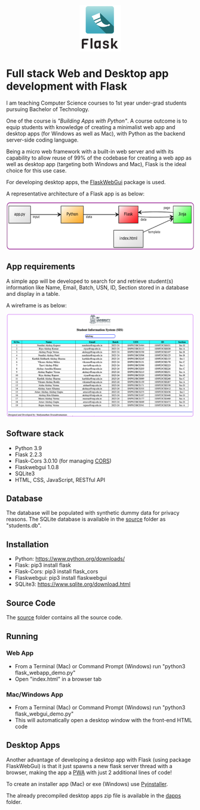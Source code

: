 <p align="center">
  <img src="images/flask.png" width="110" height="125"></img>
</p>

# Full stack Web and Desktop app development with Flask
I am teaching Computer Science courses to 1st year under-grad students pursuing Bachelor of Technology.

One of the course is *_"Building Apps with Python"_*.  A course outcome is to equip students with knowledge of creating a minimalist web app and desktop apps (for Windows as well as Mac), with Python as the backend server-side coding language.  

Being a micro web framework with a built-in web server and with its capability to allow reuse of 99% of the codebase for creating a web app as well as desktop app (targeting both Windows and Mac), Flask is the ideal choice for this use case.

For developing desktop apps, the [FlaskWebGui](https://github.com/ClimenteA/flaskwebgui) package is used.

A representative architecture of a Flask app is as below:
<p align="center">
  <img src="images/arch.png" width="512px" height="128px"></img>
</p>

## App requirements
A simple app will be developed to search for and retrieve student(s) information like Name, Email, Batch, USN, ID, Section stored in a database and display in a table.  

A wireframe is as below:
<p align="center">
  <img src="images/sis.png"></img>
</p>

## Software stack
- Python 3.9
- Flask 2.2.3
- Flask-Cors 3.0.10 (for managing [CORS](https://developer.mozilla.org/en-US/docs/Web/HTTP/CORS))
- Flaskwebgui 1.0.8
- SQLite3
- HTML, CSS, JavaScript, RESTful API

## Database
The database will be populated with synthetic dummy data for privacy reasons.  The SQLite database is available in the [source](https://github.com/svaidyans/Flask/tree/main/source) folder as "students.db".

## Installation
- Python: https://www.python.org/downloads/
- Flask: pip3 install flask
- Flask-Cors: pip3 install flask_cors
- Flaskwebgui: pip3 install flaskwebgui
- SQLite3: https://www.sqlite.org/download.html

## Source Code
The [source](https://github.com/svaidyans/Flask/tree/main/source) folder contains all the source code.

## Running
### Web App
- From a Terminal (Mac) or Command Prompt (Windows) run "python3 flask_webapp_demo.py"
- Open "index.html" in a browser tab

### Mac/Windows App
- From a Terminal (Mac) or Command Prompt (Windows) run "python3 flask_webgui_demo.py"
- This will automatically open a desktop window with the front-end HTML code

## Desktop Apps
Another advantage of developing a desktop app with Flask (using package FlaskWebGui) is that it just spawns a new flask server thread with a browser, making the app a [PWA](https://developer.mozilla.org/en-US/docs/Web/Progressive_web_apps) with just 2 additional lines of code!  

To create an installer app (Mac) or exe (Windows) use [Pyinstaller](https://pyinstaller.org/en/stable/).

The already precompiled desktop apps zip file is available in the [dapps](https://github.com/svaidyans/Flask/tree/main/dapps) folder.  

